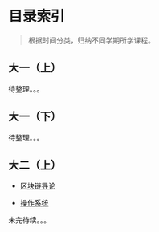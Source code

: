 # 目录索引

> 根据时间分类，归纳不同学期所学课程。

## 大一（上）

待整理。。。

## 大一（下）

待整理。。。

## 大二（上）

- [区块链导论](https://github.com/My-College-Notes/Introduction-to-Blockchain)

- [操作系统](https://github.com/My-College-Notes/Operating-System)

未完待续。。。